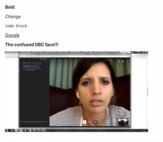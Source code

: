 **Bold**

*Change*

    code block

[Google](https://www.google.com/)

**The confused DBC face!!!**

![pairing](https://github.com/kchervin/phase-0-gps-1/blob/master/pairing.png)